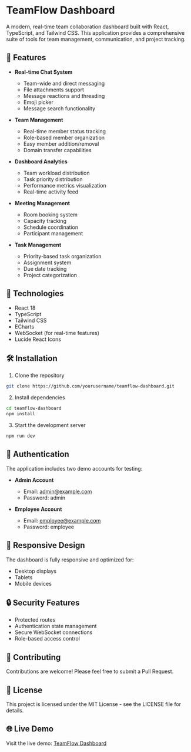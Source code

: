 # TeamFlow Dashboard

A modern, real-time team collaboration dashboard built with React, TypeScript, and Tailwind CSS. This application provides a comprehensive suite of tools for team management, communication, and project tracking.

## 🌟 Features

- **Real-time Chat System**
  - Team-wide and direct messaging
  - File attachments support
  - Message reactions and threading
  - Emoji picker
  - Message search functionality

- **Team Management**
  - Real-time member status tracking
  - Role-based member organization
  - Easy member addition/removal
  - Domain transfer capabilities

- **Dashboard Analytics**
  - Team workload distribution
  - Task priority distribution
  - Performance metrics visualization
  - Real-time activity feed

- **Meeting Management**
  - Room booking system
  - Capacity tracking
  - Schedule coordination
  - Participant management

- **Task Management**
  - Priority-based task organization
  - Assignment system
  - Due date tracking
  - Project categorization

## 🚀 Technologies

- React 18
- TypeScript
- Tailwind CSS
- ECharts
- WebSocket (for real-time features)
- Lucide React Icons

## 🛠️ Installation

1. Clone the repository
```bash
git clone https://github.com/yourusername/teamflow-dashboard.git
```

2. Install dependencies
```bash
cd teamflow-dashboard
npm install
```

3. Start the development server
```bash
npm run dev
```

## 🔑 Authentication

The application includes two demo accounts for testing:

- **Admin Account**
  - Email: admin@example.com
  - Password: admin

- **Employee Account**
  - Email: employee@example.com
  - Password: employee

## 📱 Responsive Design

The dashboard is fully responsive and optimized for:
- Desktop displays
- Tablets
- Mobile devices

## 🔒 Security Features

- Protected routes
- Authentication state management
- Secure WebSocket connections
- Role-based access control

## 🤝 Contributing

Contributions are welcome! Please feel free to submit a Pull Request.

## 📄 License

This project is licensed under the MIT License - see the LICENSE file for details.

## 🌐 Live Demo

Visit the live demo: [TeamFlow Dashboard](https://gleaming-twilight-b4297f.netlify.app)
